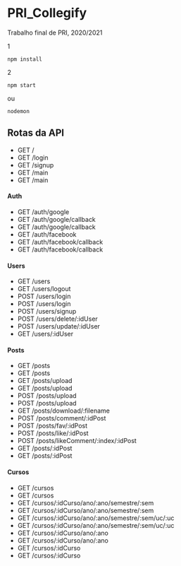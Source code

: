 # PRI_Collegify
Trabalho final de PRI, 2020/2021

1

```
npm install
```

2

```
npm start
```

ou

```
nodemon
```

## Rotas da API
 * GET /
 * GET /login
 * GET /signup
 * GET /main
 * GET /main
 #### Auth
 * GET /auth/google
 * GET /auth/google/callback
 * GET /auth/google/callback
 * GET /auth/facebook
 * GET /auth/facebook/callback
 * GET /auth/facebook/callback
 #### Users
 * GET /users
 * GET /users/logout
 * POST /users/login
 * POST /users/login
 * POST /users/signup
 * POST /users/delete/:idUser
 * POST /users/update/:idUser
 * GET /users/:idUser
 #### Posts
 * GET /posts
 * GET /posts
 * GET /posts/upload
 * GET /posts/upload
 * POST /posts/upload
 * POST /posts/upload
 * GET /posts/download/:filename
 * POST /posts/comment/:idPost
 * POST /posts/fav/:idPost
 * POST /posts/like/:idPost
 * POST /posts/likeComment/:index/:idPost
 * GET /posts/:idPost
 * GET /posts/:idPost
 #### Cursos
 * GET /cursos
 * GET /cursos
 * GET /cursos/:idCurso/ano/:ano/semestre/:sem
 * GET /cursos/:idCurso/ano/:ano/semestre/:sem
 * GET /cursos/:idCurso/ano/:ano/semestre/:sem/uc/:uc
 * GET /cursos/:idCurso/ano/:ano/semestre/:sem/uc/:uc
 * GET /cursos/:idCurso/ano/:ano
 * GET /cursos/:idCurso/ano/:ano
 * GET /cursos/:idCurso
 * GET /cursos/:idCurso
